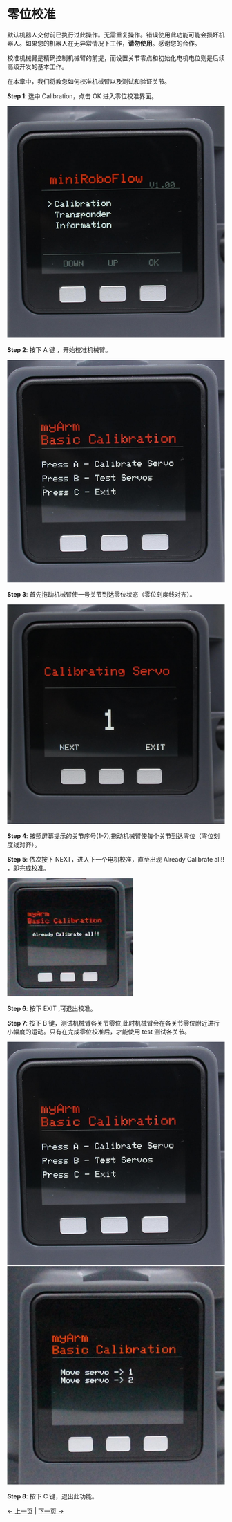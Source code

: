 # 零位校准

默认机器人交付前已执行过此操作。无需重复操作。错误使用此功能可能会损坏机器人。如果您的机器人在无异常情况下工作，**请勿使用**。感谢您的合作。

校准机械臂是精确控制机械臂的前提，而设置关节零点和初始化电机电位则是后续高级开发的基本工作。

在本章中，我们将教您如何校准机械臂以及测试和验证关节。

**Step 1**: 选中 Calibration，点击 OK 进入零位校准界面。

![pic](../../../../resources/4-FunctionsAndApplications/5-BasicFunctions/5.1-SystemInstructionsForUse/resources/main.jpg)

**Step 2**: 按下 A 键 ，开始校准机械臂。

![pic](../../../../resources/4-FunctionsAndApplications/5-BasicFunctions/5.1-SystemInstructionsForUse/resources/calibrate.jpg)

**Step 3**: 首先拖动机械臂使一号关节到达零位状态（零位刻度线对齐）。

![pic](../../../../resources/4-FunctionsAndApplications/5-BasicFunctions/5.1-SystemInstructionsForUse/resources/calibrate1.jpg)

**Step 4**: 按照屏幕提示的关节序号(1-7),拖动机械臂使每个关节到达零位（零位刻度线对齐）。

**Step 5**: 依次按下 NEXT，进入下一个电机校准，直至出现 Already Calibrate all!! ，即完成校准。

![pic](../../../../resources/4-FunctionsAndApplications/5-BasicFunctions/5.1-SystemInstructionsForUse/resources/calibrateover.png)

**Step 6**: 按下 EXIT ,可退出校准。

**Step 7**: 按下 B 键，测试机械臂各关节零位,此时机械臂会在各关节零位附近进行小幅度的运动。只有在完成零位校准后，才能使用 test 测试各关节。

![pic](../../../../resources/4-FunctionsAndApplications/5-BasicFunctions/5.1-SystemInstructionsForUse/resources/calibrate.jpg)
![pic](../../../../resources/4-FunctionsAndApplications/5-BasicFunctions/5.1-SystemInstructionsForUse/resources/test.jpg)

**Step 8**: 按下 C 键，退出此功能。

[← 上一页](./5.1.1.1-MinirobotGuide.md) | [下一页 →](./5.1.1.3-transponder.md)
